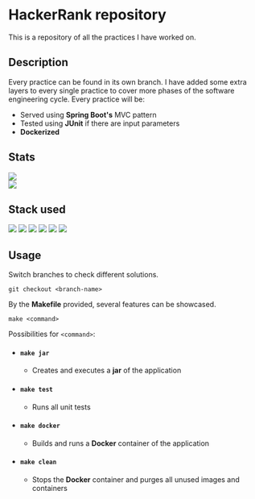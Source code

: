 # HackerRank repository

This is a repository of all the practices I have worked on. 

## Description

Every practice can be found in its own branch. I have added some extra layers to every single practice to cover more phases of the software engineering cycle.
Every practice will be:

- Served using **Spring Boot's** MVC pattern
- Tested using **JUnit** if there are input parameters
- **Dockerized**

## Stats

![](https://img.shields.io/badge/badge-silver-silver)
<br>
![](https://img.shields.io/badge/submissions-17-darkgreen)

## Stack used

![](https://img.shields.io/badge/-Java-informational?style=flat&logo=java&logoColor=white&color=darkgreen)
![](https://img.shields.io/badge/-Spring_Boot-informational?style=flat&logo=spring&logoColor=white&color=darkgreen)
![](https://img.shields.io/badge/-Maven-informational?style=flat&logo=apache-maven&logoColor=white&color=darkgreen)
![](https://img.shields.io/badge/-JUnit-informational?style=flat&logo=junit5&logoColor=white&color=darkgreen)
![](https://img.shields.io/badge/-Makefile-informational?style=flat&logo=&logoColor=white&color=darkgreen)
![](https://img.shields.io/badge/-Docker-informational?style=flat&logo=docker&logoColor=white&color=darkgreen)

## Usage

Switch branches to check different solutions.

```
git checkout <branch-name>
```

By the **Makefile** provided, several features can be showcased.

```
make <command>
```

Possibilities for `<command>`:

- #### `make jar`
  - Creates and executes a **jar** of the application

- #### `make test`
  - Runs all unit tests

- #### `make docker`
  - Builds and runs a **Docker** container of the application

- #### `make clean`
  - Stops the **Docker** container and purges all unused images and containers
